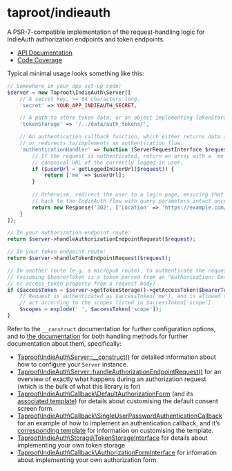 # taproot/indieauth

A PSR-7-compatible implementation of the request-handling logic for IndieAuth authorization endpoints
and token endpoints.

* [API Documentation](https://taproot.github.io/indieauth/)
* [Code Coverage](https://taproot.github.io/indieauth/coverage/)

Typical minimal usage looks something like this:
    
```php
// Somewhere in your app set-up code:
$server = new Taproot\IndieAuth\Server([
	// A secret key, >= 64 characters long.
	'secret' => YOUR_APP_INDIEAUTH_SECRET,

	// A path to store token data, or an object implementing TokenStorageInterface.
	'tokenStorage' => '/../data/auth_tokens/',

	// An authentication callback function, which either returns data about the current user,
	// or redirects to/implements an authentication flow.
	'authenticationHandler' => function (ServerRequestInterface $request, string $authenticationRedirect, ?string $normalizedMeUrl) {
		// If the request is authenticated, return an array with a `me` key containing the
		// canonical URL of the currently logged-in user.
		if ($userUrl = getLoggedInUserUrl($request)) {
			return ['me' => $userUrl];
		}
		
		// Otherwise, redirect the user to a login page, ensuring that they will be redirected
		// back to the IndieAuth flow with query parameters intact once logged in.
		return new Response('302', ['Location' => 'https://example.com/login?next=' . urlencode($authenticationRedirect)]);
	}
]);

// In your authorization endpoint route:
return $server->handleAuthorizationEndpointRequest($request);

// In your token endpoint route:
return $server->handleTokenEndpointRequest($request);

// In another route (e.g. a micropub route), to authenticate the request:
// (assuming $bearerToken is a token parsed from an “Authorization: Bearer XXXXXX” header
// or access_token property from a request body)
if ($accessToken = $server->getTokenStorage()->getAccessToken($bearerToken)) {
	// Request is authenticated as $accessToken['me'], and is allowed to
	// act according to the scopes listed in $accessToken['scope'].
	$scopes = explode(' ', $accessToken['scope']);
}
```

Refer to the `__construct` documentation for further configuration options, and to [the
documentation](https://taproot.github.io/indieauth/namespaces/taproot-indieauth.html) for both handling methods for further documentation about them, specifically:

* [Taproot\IndieAuth\Server::__construct()](https://taproot.github.io/indieauth/classes/Taproot-IndieAuth-Server.html#method___construct) for detailed information about how to configure your `Server` instance.
* [Taproot\IndieAuth\Server::handleAuthorizationEndpointRequest()](https://taproot.github.io/indieauth/classes/Taproot-IndieAuth-Server.html#method_handleAuthorizationEndpointRequest) for an overview of exactly what happens during an authorization request (which is the bulk of what this library is for)
* [Taproot\IndieAuth\Callback\DefaultAuthorizationForm](https://taproot.github.io/indieauth/classes/Taproot-IndieAuth-Callback-DefaultAuthorizationForm.html) (and its [associated template](https://github.com/Taproot/indieauth/blob/main/templates/default_authorization_page.html.php)) for details about customising the default consent screen form.
* [Taproot\IndieAuth\Callback\SingleUserPasswordAuthenticationCallback](https://taproot.github.io/indieauth/classes/Taproot-IndieAuth-Callback-SingleUserPasswordAuthenticationCallback.html) for an example of how to implement an authentication callback, and it’s [corresponding template](https://github.com/Taproot/indieauth/blob/main/templates/single_user_password_authentication_form.html.php) for information on customising the template.
* [Taproot\IndieAuth\Storage\TokenStorageInterface](https://taproot.github.io/indieauth/classes/Taproot-IndieAuth-Storage-TokenStorageInterface.html) for details about implementing your own token storage
* [Taproot\IndieAuth\Callback\AuthorizationFormInterface](https://taproot.github.io/indieauth/classes/Taproot-IndieAuth-Callback-AuthorizationFormInterface.html) for infomation about implementing your own authorization form.

